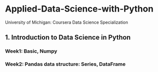 # Applied-Data-Science-with-Python
University of Michigan: Coursera Data Science Specialization

## 1. Introduction to Data Science in Python

### Week1: Basic, Numpy

### Week2: Pandas data structure: Series, DataFrame
